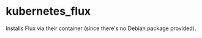 kubernetes_flux
===============

Installs Flux via their container (since there's no Debian package provided).
